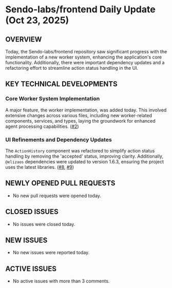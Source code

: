 # Sendo-labs/frontend Daily Update (Oct 23, 2025)
## OVERVIEW 
Today, the Sendo-labs/frontend repository saw significant progress with the implementation of a new worker system, enhancing the application's core functionality. Additionally, there were important dependency updates and a refactoring effort to streamline action status handling in the UI.

## KEY TECHNICAL DEVELOPMENTS

### Core Worker System Implementation
A major feature, the worker implementation, was added today. This involved extensive changes across various files, including new worker-related components, services, and types, laying the groundwork for enhanced agent processing capabilities. ([#2](https://github.com/Sendo-labs/frontend/pull/2))

### UI Refinements and Dependency Updates
The `ActionHistory` component was refactored to simplify action status handling by removing the 'accepted' status, improving clarity. Additionally, `@elizaos` dependencies were updated to version 1.6.3, ensuring the project uses the latest libraries. ([#8](https://github.com/Sendo-labs/frontend/pull/8), [#9](https://github.com/Sendo-labs/frontend/pull/9))

## NEWLY OPENED PULL REQUESTS
- No new pull requests were opened today.

## CLOSED ISSUES
- No issues were closed today.

## NEW ISSUES
- No new issues were reported today.

## ACTIVE ISSUES
- No active issues with more than 3 comments.